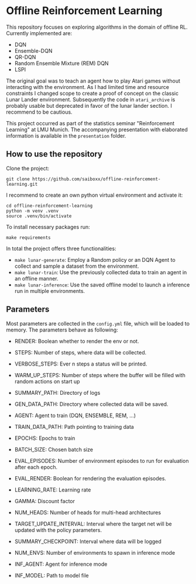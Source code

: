 # Offline Reinforcement Learning

This repository focuses on exploring algorithms in the domain of offline RL. Currently implemented are:
- DQN
- Ensemble-DQN
- QR-DQN
- Random Ensemble Mixture (REM) DQN
- LSPI

The original goal was to teach an agent how to play Atari games without interacting with the environment. As I had limited
time and resource constraints I changed scope to create a proof of concept on the classic Lunar Lander environment.
Subsequently the code in `atari_archive` is probably usable but deprecated in favor of the lunar lander section. I recommend
to be cautious.

This project occurred as part of the statistics seminar "Reinforcement Learning" at LMU Munich. The accompanying presentation with
elaborated information is available in the `presentation` folder.

## How to use the repository

Clone the project:
```
git clone https://github.com/saiboxx/offline-reinforcement-learning.git
```
I recommend to create an own python virtual environment and activate it:
```
cd offline-reinforcement-learning
python -m venv .venv
source .venv/bin/activate
```
To install necessary packages run:
```
make requirements
```

In total the project offers three functionalities:
- `make lunar-generate`: Employ a Random policy or an DQN Agent to collect and sample a dataset from the environment.
- `make lunar-train`: Use the previously collected data to train an agent in an offline manner.
- `make lunar-inference`: Use the saved offline model to launch a inference run in multiple environments.

## Parameters

Most parameters are collected in the `config.yml` file, which will be loaded to memory. The parameters behave as following:

- RENDER: Boolean whether to render the env or not.
- STEPS: Number of steps, where data will be collected.
- VERBOSE_STEPS: Ever n steps a status will be printed.
- WARM_UP_STEPS: Number of steps where the buffer will be filled with random actions on start up
- SUMMARY_PATH: Directory of logs


- GEN_DATA_PATH: Directory where collected data will be saved.

- AGENT: Agent to train (DQN, ENSEMBLE, REM, ...)
- TRAIN_DATA_PATH: Path pointing to training data
- EPOCHS: Epochs to train
- BATCH_SIZE: Chosen batch size
- EVAL_EPISODES: Number of environment episodes to run for evaluation after each epoch.
- EVAL_RENDER: Boolean for rendering the evaluation episodes.

- LEARNING_RATE: Learning rate
- GAMMA: Discount factor
- NUM_HEADS: Number of heads for multi-head architectures
- TARGET_UPDATE_INTERVAL: Interval where the target net will be updated with the policy parameters.
- SUMMARY_CHECKPOINT: Interval where data will be logged

- NUM_ENVS: Number of environments to spawn in inference mode
- INF_AGENT: Agent for inference mode
- INF_MODEL: Path to model file